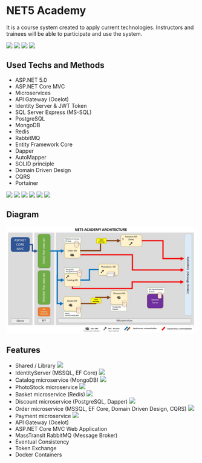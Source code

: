 # NET5 Academy
It is a course system created to apply current technologies. Instructors and trainees will be able to participate and use the system.

<a href="https://github.com/osman-koc/net5-academy/issues" target="_blank"><img src="https://img.shields.io/github/issues/osman-koc/net5-academy" /></a> <a href="https://github.com/osman-koc/net5-academy/network/members" target="_blank"><img src="https://img.shields.io/github/forks/osman-koc/net5-academy" /></a> <a href="https://github.com/osman-koc/net5-academy/stargazers" target="_blank"><img src="https://img.shields.io/github/stars/osman-koc/net5-academy" /></a> <a href="https://github.com/osman-koc/net5-academy/releases" target="_black"><img src="https://img.shields.io/github/downloads/osman-koc/net5-academy/total" /></a>

## Used Techs and Methods
- ASP.NET 5.0
- ASP.NET Core MVC
- Microservices
- API Gateway (Ocelot)
- Identity Server & JWT Token
- SQL Server Express (MS-SQL)
- PostgreSQL
- MongoDB
- Redis
- RabbitMQ
- Entity Framework Core
- Dapper
- AutoMapper
- SOLID principle
- Domain Driven Design
- CQRS
- Portainer

<img src="https://img.shields.io/badge/ASP.NET%20Core-5.0-blueviolet" /> <img src="https://img.shields.io/badge/ASP.NET%20MVC%20Core-5.2-blueviolet" /> <img src="https://img.shields.io/badge/IdentityServer4%20-4.1.1-orange" /> <img src="https://img.shields.io/badge/MSSQL%20Server%20(linux)-2017-blue" /> <img src="https://img.shields.io/badge/MongoDB-latest-green" /> <img src="https://img.shields.io/badge/Redis-latest-green" />

## Diagram
![Diagram](diagram.jpg)

## Features
- Shared / Library <img src="https://findicons.com/files/icons/1671/simplicio/128/notification_done.png" width="20" />
- IdentityServer (MSSQL, EF Core) <img src="https://findicons.com/files/icons/1671/simplicio/128/notification_done.png" width="20" />
- Catalog microservice (MongoDB) <img src="https://findicons.com/files/icons/1671/simplicio/128/notification_done.png" width="20" />
- PhotoStock microservice <img src="https://findicons.com/files/icons/1671/simplicio/128/notification_done.png" width="20" />
- Basket microservice (Redis)  <img src="https://findicons.com/files/icons/1671/simplicio/128/notification_done.png" width="20" />
- Discount microservice (PostgreSQL, Dapper) <img src="https://findicons.com/files/icons/1671/simplicio/128/notification_done.png" width="20" />
- Order microservice (MSSQL, EF Core, Domain Driven Design, CQRS) <img src="https://findicons.com/files/icons/1671/simplicio/128/notification_done.png" width="20" />
- Payment microservice <img src="https://image.flaticon.com/icons/png/128/1716/1716746.png" width="20" />
- API Gateway (Ocelot)
- ASP.NET Core MVC Web Application
- MassTransit RabbitMQ (Message Broker)
- Eventual Consistency
- Token Exchange
- Docker Containers
